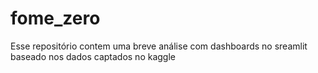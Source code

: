 # fome_zero
Esse repositório contem uma breve análise com dashboards no sreamlit baseado nos dados captados no kaggle
